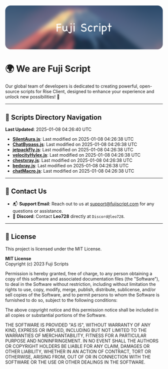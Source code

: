 ![Banner](.github/b.webp)

# 🌍 **We are Fuji Script**

Our global team of developers is dedicated to creating powerful, open-source scripts for Rise Client, designed to enhance your experience and unlock new possibilities! 🌟

---
<!-- SCRIPTS_NAVIGATION_START -->
## 📂 **Scripts Directory Navigation**

**Last Updated**: 2025-01-08 04:26:40 UTC

- **[SilentAura.js](scripts/SilentAura.js)**: Last modified on 2025-01-08 04:26:38 UTC
- **[ChatBypass.js](scripts/ChatBypass.js)**: Last modified on 2025-01-08 04:26:38 UTC
- **[jetpackFly.js](scripts/jetpackFly.js)**: Last modified on 2025-01-08 04:26:38 UTC
- **[velocityHylex.js](scripts/velocityHylex.js)**: Last modified on 2025-01-08 04:26:38 UTC
- **[chestxray.js](scripts/chestxray.js)**: Last modified on 2025-01-08 04:26:38 UTC
- **[bedxray.js](scripts/bedxray.js)**: Last modified on 2025-01-08 04:26:38 UTC
- **[chatMacro.js](scripts/chatMacro.js)**: Last modified on 2025-01-08 04:26:38 UTC

<!-- SCRIPTS_NAVIGATION_END -->

---

## 💬 **Contact Us**  
- 📬 **Support Email**: Reach out to us at [support@fujiscript.com](mailto:support@fujiscript.com) for any questions or assistance.  
- 💬 **Discord**: Contact **Leo728** directly at `Discord@leo728`.

---

## 📜 **License**

This project is licensed under the MIT License.  

**MIT License**  
Copyright (c) 2023 Fuji Scripts  

Permission is hereby granted, free of charge, to any person obtaining a copy of this software and associated documentation files (the "Software"), to deal in the Software without restriction, including without limitation the rights to use, copy, modify, merge, publish, distribute, sublicense, and/or sell copies of the Software, and to permit persons to whom the Software is furnished to do so, subject to the following conditions:  

The above copyright notice and this permission notice shall be included in all copies or substantial portions of the Software.  

THE SOFTWARE IS PROVIDED "AS IS", WITHOUT WARRANTY OF ANY KIND, EXPRESS OR IMPLIED, INCLUDING BUT NOT LIMITED TO THE WARRANTIES OF MERCHANTABILITY, FITNESS FOR A PARTICULAR PURPOSE AND NONINFRINGEMENT. IN NO EVENT SHALL THE AUTHORS OR COPYRIGHT HOLDERS BE LIABLE FOR ANY CLAIM, DAMAGES OR OTHER LIABILITY, WHETHER IN AN ACTION OF CONTRACT, TORT OR OTHERWISE, ARISING FROM, OUT OF OR IN CONNECTION WITH THE SOFTWARE OR THE USE OR OTHER DEALINGS IN THE SOFTWARE.  
